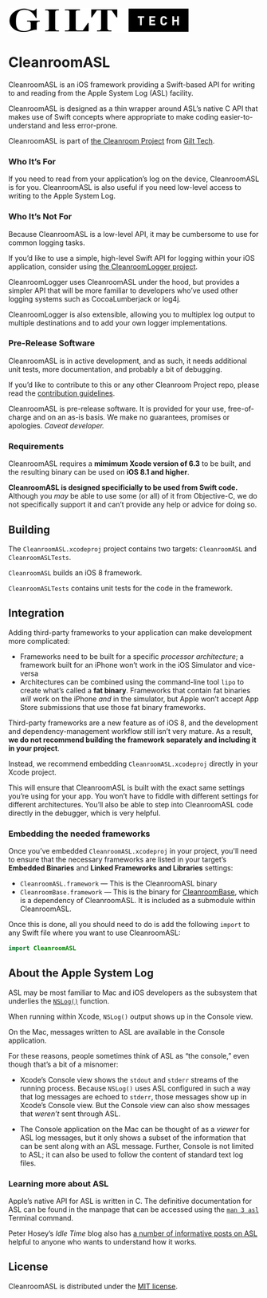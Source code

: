 ![Gilt Tech logo](https://raw.githubusercontent.com/gilt/Cleanroom/master/Assets/gilt-tech-logo.png)

# CleanroomASL

CleanroomASL is an iOS framework providing a Swift-based API for writing to and reading from the Apple System Log (ASL) facility.

CleanroomASL is designed as a thin wrapper around ASL’s native C API that makes use of Swift concepts where appropriate to make coding easier-to-understand and less error-prone.

CleanroomASL is part of [the Cleanroom Project](http://github.com/gilt/Cleanroom) from [Gilt Tech](http://tech.gilt.com).

### Who It’s For

If you need to read from your application’s log on the device, CleanroomASL is for you. CleanroomASL is also useful if you need low-level access to writing to the Apple System Log.

### Who It’s Not For

Because CleanroomASL is a low-level API, it may be cumbersome to use for common logging tasks.

If you’d like to use a simple, high-level Swift API for logging within your iOS application, consider using [the CleanroomLogger project]().

CleanroomLogger uses CleanroomASL under the hood, but provides a simpler API that will be more familiar to developers who’ve used other logging systems such as CocoaLumberjack or log4j.

CleanroomLogger is also extensible, allowing you to multiplex log output to multiple destinations and to add your own logger implementations.

### Pre-Release Software

CleanroomASL is in active development, and as such, it needs additional unit tests, more documentation, and probably a bit of debugging.

If you’d like to contribute to this or any other Cleanroom Project repo, please read the [contribution guidelines](https://github.com/gilt/Cleanroom#contributing-to-the-cleanroom-project).

CleanroomASL is pre-release software. It is provided for your use, free-of-charge and on an as-is basis. We make no guarantees, promises or apologies. *Caveat developer.*

### Requirements

CleanroomASL requires a **mimimum Xcode version of 6.3** to be built, and the resulting binary can be used on **iOS 8.1 and higher**.

**CleanroomASL is designed specificially to be used from Swift code.** Although you *may* be able to use some (or all) of it from Objective-C, we do not specifically support it and can’t provide any help or advice for doing so.

## Building

The `CleanroomASL.xcodeproj` project contains two targets: `CleanroomASL` and `CleanroomASLTests`.

`CleanroomASL` builds an iOS 8 framework.

`CleanroomASLTests` contains unit tests for the code in the framework.

## Integration

Adding third-party frameworks to your application can make development more complicated:

- Frameworks need to be built for a specific *processor architecture*; a framework built for an iPhone won’t work in the iOS Simulator and vice-versa
- Architectures can be combined using the command-line tool `lipo` to create what’s called a **fat binary**. Frameworks that contain fat binaries *will* work on the iPhone *and* in the simulator, but Apple won’t accept App Store submissions that use those fat binary frameworks.

Third-party frameworks are a new feature as of iOS 8, and the development and dependency-management workflow still isn’t very mature. As a result, **we do not recommend building the framework separately and including it in your project**.

Instead, we recommend embedding `CleanroomASL.xcodeproj` directly in your Xcode project.

This will ensure that CleanroomASL is built with the exact same settings you’re using for your app. You won’t have to fiddle with different settings for different architectures. You’ll also be able to step into CleanroomASL code directly in the debugger, which is very helpful.

### Embedding the needed frameworks

Once you’ve embedded `CleanroomASL.xcodeproj` in your project, you'll need to ensure that the necessary frameworks are listed in your target’s **Embedded Binaries** and **Linked Frameworks and Libraries** settings:

- `CleanroomASL.framework` — This is the CleanroomASL binary
- `CleanroomBase.framework` — This is the binary for [CleanroomBase](https://github.com/emaloney/CleanroomBase), which is a dependency of CleanroomASL. It is included as a submodule within CleanroomASL.

Once this is done, all you should need to do is add the following `import` to any Swift file where you want to use CleanroomASL:

```swift
import CleanroomASL
```

## About the Apple System Log

ASL may be most familiar to Mac and iOS developers as the subsystem that underlies the [`NSLog()`](https://developer.apple.com/library/ios/documentation/Cocoa/Reference/Foundation/Miscellaneous/Foundation_Functions/index.html#//apple_ref/c/func/NSLog) function.

When running within Xcode, `NSLog()` output shows up in the Console view.

On the Mac, messages written to ASL are available in the Console application.

For these reasons, people sometimes think of ASL as “the console,” even though that’s a bit of a misnomer:

- Xcode’s Console view shows the  `stdout` and `stderr` streams of the running process. Because `NSLog()` uses ASL configured in such a way that log messages are echoed to `stderr`, those messages show up in Xcode’s Console view. But the Console view can also show messages that *weren’t* sent through ASL.

- The Console application on the Mac can be thought of as a *viewer* for ASL log messages, but it only shows a subset of the information that can be sent along with an ASL message. Further, Console is not limited to ASL; it can also be used to follow the content of standard text log files.

### Learning more about ASL

Apple’s native API for ASL is written in C. The definitive documentation for ASL can be found in the manpage that can be accessed using the [`man 3 asl`](https://developer.apple.com/library/mac/documentation/Darwin/Reference/ManPages/man3/asl.3.html) Terminal command.

Peter Hosey’s *Idle Time* blog also has [a number of informative posts on ASL](http://boredzo.org/blog/archives/category/programming/apple-system-logger) helpful to anyone who wants to understand how it works.

## License

CleanroomASL is distributed under the [MIT license](LICENSE).
